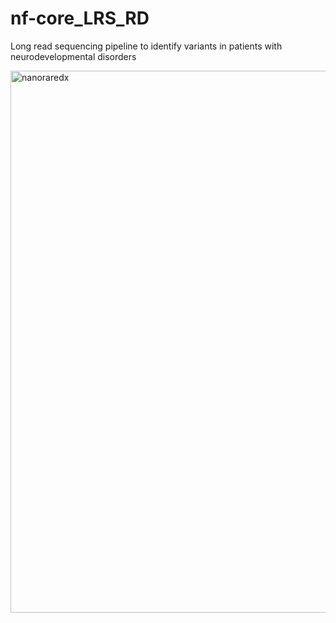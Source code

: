 # nf-core_LRS_RD
Long read sequencing pipeline to identify variants in patients with neurodevelopmental disorders 

<img width="1866" height="867" alt="nanoraredx" src="https://github.com/user-attachments/assets/bdba26de-5e62-4d2e-a180-d293d45b4be4" />

